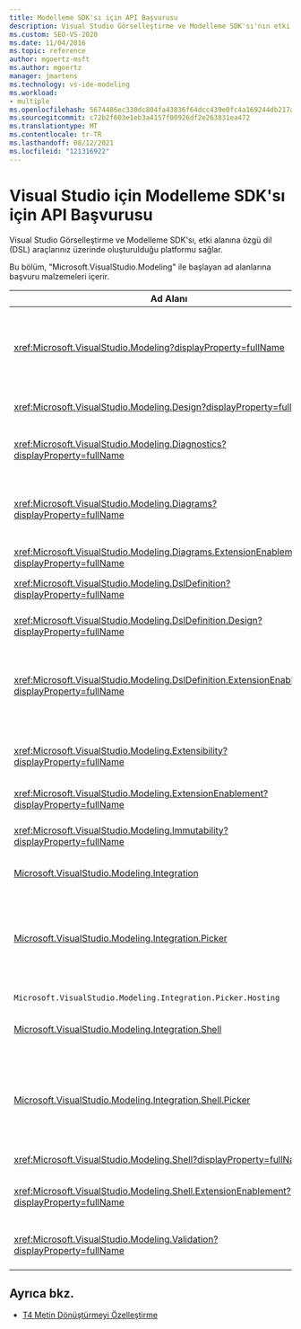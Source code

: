 ```yaml
---
title: Modelleme SDK'sı için API Başvurusu
description: Visual Studio Görselleştirme ve Modelleme SDK'sı'nın etki alanına özgü diller (DSL) araçlarınız üzerinde oluşturulduğu platformu nasıl sağladığını öğrenin.
ms.custom: SEO-VS-2020
ms.date: 11/04/2016
ms.topic: reference
author: mgoertz-msft
ms.author: mgoertz
manager: jmartens
ms.technology: vs-ide-modeling
ms.workload:
- multiple
ms.openlocfilehash: 5674486ec330dc804fa43836f64dcc439e0fc4a169244db217a41fe4cecd193c
ms.sourcegitcommit: c72b2f603e1eb3a4157f00926df2e263831ea472
ms.translationtype: MT
ms.contentlocale: tr-TR
ms.lasthandoff: 08/12/2021
ms.locfileid: "121316922"
---
```

# <a name="api-reference-for-modeling-sdk-for-visual-studio"></a>Visual Studio için Modelleme SDK'sı için API Başvurusu

Visual Studio Görselleştirme ve Modelleme SDK'sı, etki alanına özgü dil (DSL) araçlarınız üzerinde oluşturulduğu platformu sağlar.

Bu bölüm, "Microsoft.VisualStudio.Modeling" ile başlayan ad alanlarına başvuru malzemeleri içerir.

|Ad Alanı|Content|
|-|-|
|<xref:Microsoft.VisualStudio.Modeling?displayProperty=fullName>|DSL'de tanımladığınız tüm etki alanı sınıflarının temel sınıfı olan ModelElement gibi sınıflar.|
|<xref:Microsoft.VisualStudio.Modeling.Design?displayProperty=fullName>|DSL tanımının bir parçası olan sınıflar.|
|<xref:Microsoft.VisualStudio.Modeling.Diagnostics?displayProperty=fullName>|Model Store Viewer ve performans ölçümü araçları.|
|<xref:Microsoft.VisualStudio.Modeling.Diagrams?displayProperty=fullName>|DSL'de tanımladığınız tüm şekillerin temel sınıfı olan ShapeElement gibi sınıflar.|
|<xref:Microsoft.VisualStudio.Modeling.Diagrams.ExtensionEnablement?displayProperty=fullName>|Hareket ve Seçim yöntemleri.|
|<xref:Microsoft.VisualStudio.Modeling.DslDefinition?displayProperty=fullName>|DSL Tanım tasarımcısının API'si.|
|<xref:Microsoft.VisualStudio.Modeling.DslDefinition.Design?displayProperty=fullName>|DSL Tanım tasarımcısının iç sınıfları.|
|<xref:Microsoft.VisualStudio.Modeling.DslDefinition.ExtensionEnablement?displayProperty=fullName>|DSL tasarımcısını komutlar, hareketlerle ve doğrulamayla genişletmeye olanak sağlayan öznitelikler.|
|<xref:Microsoft.VisualStudio.Modeling.Extensibility?displayProperty=fullName>|DSL Genişletilebilirliği uygulayan ModelElement için uzantı yöntemleri.|
|<xref:Microsoft.VisualStudio.Modeling.ExtensionEnablement?displayProperty=fullName>|Genişletilebilirlik öznitelikleri|
|<xref:Microsoft.VisualStudio.Modeling.Immutability?displayProperty=fullName>|Bir modelin bölümlerini salt okunur hale alasiniz.|
|[Microsoft.VisualStudio.Modeling.Integration](/previous-versions/ee904412(v=vs.140))|Farklı modelleri tümleştirebilirsiniz.|
|[Microsoft.VisualStudio.Modeling.Integration.Picker](/previous-versions/ee904394(v=vs.140))|Kullanıcıların Modelbus başvuruları oluşturmak için modellere ve öğelere gezinmelerine olanak sağlayan iletişim kutusu.|
|`Microsoft.VisualStudio.Modeling.Integration.Picker.Hosting`|Seçici hizmeti.|
|[Microsoft.VisualStudio.Modeling.Integration.Shell](/previous-versions/ee869435(v=vs.140))|Visual Studio için Modelbus bağdaştırıcısı çerçevesi.|
|[Microsoft.VisualStudio.Modeling.Integration.Shell.Picker](/previous-versions/ee886769(v=vs.140))|Kullanıcıların modellere ve öğelere gidip Modelbus başvuruları oluşturmalarını sağlayan Seçici iletişim kutusu.|
|<xref:Microsoft.VisualStudio.Modeling.Shell?displayProperty=fullName>|DSL'ler ile Visual Studio.|
|<xref:Microsoft.VisualStudio.Modeling.Shell.ExtensionEnablement?displayProperty=fullName>|Kısayol (bağlam) menü komutlarını tanımlamaya olanak sağlar.|
|<xref:Microsoft.VisualStudio.Modeling.Validation?displayProperty=fullName>|Doğrulama kısıtlamalarını tanımlamaya olanak sağlar.|

## <a name="see-also"></a>Ayrıca bkz.

- [T4 Metin Dönüştürmeyi Özelleştirme](../modeling/customizing-t4-text-transformation.md)
